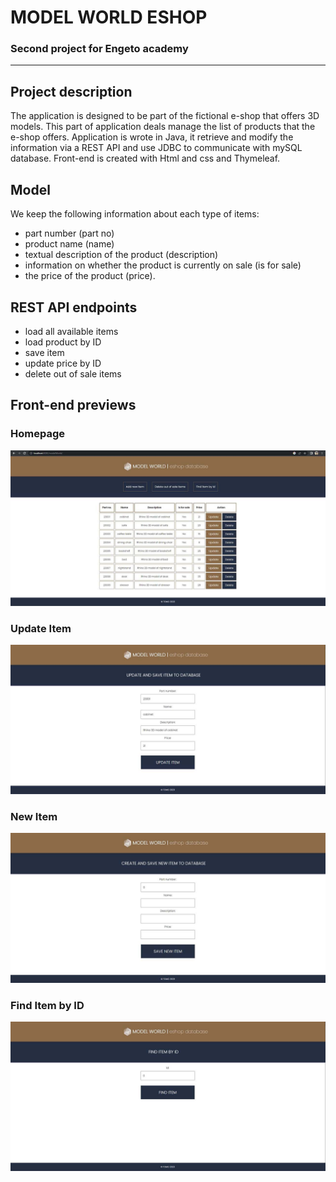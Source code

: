 # **MODEL WORLD ESHOP**
### Second project for Engeto academy 
---
## **Project description**
The application is designed to be part of the fictional e-shop that offers 3D models. 
This part of application deals manage the list of products that the e-shop offers.
Application is wrote in Java, it retrieve and modify the information via a REST API and use JDBC to communicate with mySQL database.
Front-end is created with Html and css and Thymeleaf.

## **Model**
We keep the following information about each type of items:
* part number (part no)
* product name (name)
* textual description of the product (description)
* information on whether the product is currently on sale (is for sale)
* the price of the product (price).

## **REST API endpoints**
* load all available items
* load product by ID
* save item
* update price by ID
* delete out of sale items

## **Front-end previews**

### **Homepage**
![start](1.JPG)
### **Update Item**
![start](4.JPG)
### **New Item**
![start](2.JPG)
### **Find Item by ID**
![start](3.JPG)


